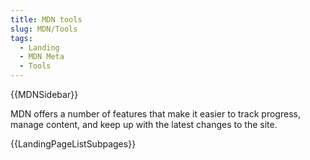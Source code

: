 ```yaml
---
title: MDN tools
slug: MDN/Tools
tags:
  - Landing
  - MDN Meta
  - Tools
---
```

{{MDNSidebar}}

MDN offers a number of features that make it easier to track progress, manage content, and keep up with the latest changes to the site.

{{LandingPageListSubpages}}
